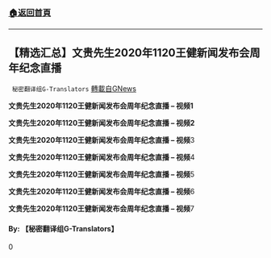 ###  [:house:返回首頁](https://github.com/ourhimalayas/txt)
---

## 【精选汇总】文贵先生2020年1120王健新闻发布会周年纪念直播
` 秘密翻译组G-Translators` [轉載自GNews](https://gnews.org/zh-hans/581358/)

**文贵先生2020年1120王健新闻发布会周年纪念直播 – 视频1**



**文贵先生2020年1120王健新闻发布会周年纪念直播 – 视频2**



**文贵先生2020年1120王健新闻发布会周年纪念直播 – 视频**3



**文贵先生2020年1120王健新闻发布会周年纪念直播 – 视频**4



**文贵先生2020年1120王健新闻发布会周年纪念直播 – 视频**5



**文贵先生2020年1120王健新闻发布会周年纪念直播 – 视频**6



**文贵先生2020年1120王健新闻发布会周年纪念直播 – 视频**7



#### By: 【秘密翻译组G-Translators】

0
